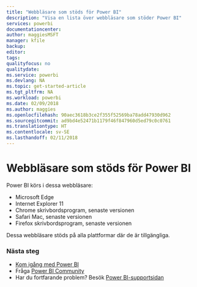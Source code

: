 ```yaml
---
title: "Webbläsare som stöds för Power BI"
description: "Visa en lista över webbläsare som stöder Power BI"
services: powerbi
documentationcenter: 
author: maggiesMSFT
manager: kfile
backup: 
editor: 
tags: 
qualityfocus: no
qualitydate: 
ms.service: powerbi
ms.devlang: NA
ms.topic: get-started-article
ms.tgt_pltfrm: NA
ms.workload: powerbi
ms.date: 02/09/2018
ms.author: maggies
ms.openlocfilehash: 90aec3618b3ce2f355f52569ba78add47930d962
ms.sourcegitcommit: ad9bd4e52471b1179f46f847960d5ed79c0c0761
ms.translationtype: HT
ms.contentlocale: sv-SE
ms.lasthandoff: 02/11/2018
---
```

# <a name="supported-browsers-for-power-bi"></a>Webbläsare som stöds för Power BI
Power BI körs i dessa webbläsare:

* Microsoft Edge
* Internet Explorer 11
* Chrome skrivbordsprogram, senaste versionen
* Safari Mac, senaste versionen
* Firefox skrivbordsprogram, senaste versionen

Dessa webbläsare stöds på alla plattformar där de är tillgängliga.

### <a name="next-steps"></a>Nästa steg
* [Kom igång med Power BI](service-get-started.md)
* Fråga [Power BI Community](http://community.powerbi.com/)
* Har du fortfarande problem? Besök [Power BI-supportsidan](https://powerbi.microsoft.com/support/)

